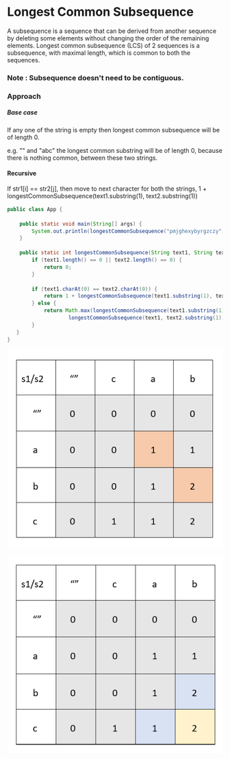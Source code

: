 # Longest Common Subsequence

A subsequence is a sequence that can be derived from another sequence by deleting some elements without changing the order of the remaining elements. Longest common subsequence (LCS) of 2 sequences is a subsequence, with maximal length, which is common to both the sequences.

### Note : Subsequence doesn't need to be contiguous.

### Approach

##### Base case
If any one of the string is empty then longest common subsequence will be of length 0.

e.g. "" and "abc" the longest common substring will be of length 0, because there is nothing common, between these two strings. 


#### Recursive

If str1[i] == str2[j], then move to next character for both the strings, 1 + longestCommonSubsequence(text1.substring(1), text2.substring(1))

```java
public class App {
	
	public static void main(String[] args) {
		System.out.println(longestCommonSubsequence("pmjghexybyrgzczy", "hafcdqbgncrcbihkd"));
	}

	public static int longestCommonSubsequence(String text1, String text2) {
		if (text1.length() == 0 || text2.length() == 0) {
			return 0;
		}

		if (text1.charAt(0) == text2.charAt(0)) {
			return 1 + longestCommonSubsequence(text1.substring(1), text2.substring(1));
		} else {
			return Math.max(longestCommonSubsequence(text1.substring(1), text2),
					longestCommonSubsequence(text1, text2.substring(1)));
		}
   }
}

```

![When we can move to only right left](LCS-1.PNG?raw=true "Title")



![When we can move to only right left](LCS-2.PNG?raw=true "Title")
